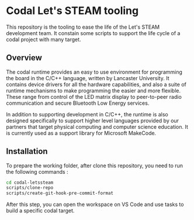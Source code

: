 # Codal Let's STEAM tooling
This repository is the tooling to ease the life of the Let's STEAM development team. It constain some scripts to support the life cycle of a codal project with many target.


## Overview

The codal runtime provides an easy to use environment for programming the board in the C/C++ language, written by Lancaster University. It contains device drivers for all the hardware capabilities, and also a suite of runtime mechanisms to make programming the easier and more flexible. These range from control of the LED matrix display to peer-to-peer radio communication and secure Bluetooth Low Energy services.

In addition to supporting development in C/C++, the runtime is also designed specifically to support higher level languages provided by our partners that target physical computing and computer science education. It is currently used as a support library for Microsoft MakeCode.

## Installation
To prepare the working folder, after clone this repository, you need to run the following commands :
```sh
cd codal-letssteam
scripts/clone-repo
scripts/create-git-hook-pre-commit-format
```
After this step, you can open the workspace on VS Code and use tasks to build a specific codal target.

